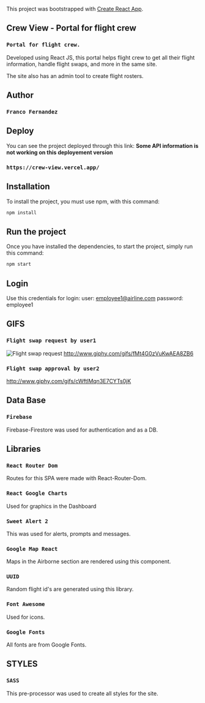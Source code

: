 This project was bootstrapped with [Create React App](https://github.com/facebook/create-react-app).

## Crew View - Portal for flight crew 
### `Portal for flight crew.`
Developed using React JS, this portal helps flight crew to get all their flight information, handle flight swaps, and more in the same site.

The site also has an admin tool to create flight rosters.

## Author 
### `Franco Fernandez`

## Deploy 
You can see the project deployed through this link:
**Some API information is not working on this deployement version**
### `https://crew-view.vercel.app/`

## Installation
To install the project, you must use npm, with this command:
```bash
npm install
```

## Run the project
Once you have installed the dependencies, to start the project, simply run this command:
```bash
npm start
```

## Login
Use this credentials for login:
user: employee1@airline.com
password: employee1

## GIFS 
### `Flight swap request by user1`
![Flight swap request](http://www.giphy.com/gifs/fMt4G0zVuKwAEA8ZB6)
http://www.giphy.com/gifs/fMt4G0zVuKwAEA8ZB6

### `Flight swap approval by user2`
http://www.giphy.com/gifs/cWftlMqn3E7CYTs0jK

## Data Base 
### `Firebase`
Firebase-Firestore was used for authentication and as a DB.

## Libraries 
### `React Router Dom`
Routes for this SPA were made with React-Router-Dom.

### `React Google Charts`
Used for graphics in the Dashboard

### `Sweet Alert 2`
This was used for alerts, prompts and messages.

### `Google Map React`
Maps in the Airborne section are rendered using this component.

### `UUID`
Random flight id's are generated using this library.

### `Font Awesome`
Used for icons.

### `Google Fonts`
All fonts are from Google Fonts.

## STYLES 
### `SASS`
This pre-processor was used to create all styles for the site.